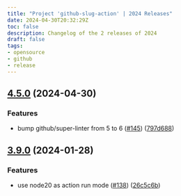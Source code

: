 ```yaml
---
title: "Project 'github-slug-action' | 2024 Releases"
date: 2024-04-30T20:32:29Z
toc: false
description: Changelog of the 2 releases of 2024
draft: false
tags:
- opensource
- github
- release
---
```

## [4.5.0](https://github.com/rlespinasse/github-slug-action/compare/v4.4.1...v4.5.0) (2024-04-30)


### Features

* bump github/super-linter from 5 to 6 ([#145](https://github.com/rlespinasse/github-slug-action/issues/145)) ([797d688](https://github.com/rlespinasse/github-slug-action/commit/797d68864753cbceedc271349d402da4590e6302))



## [3.9.0](https://github.com/rlespinasse/github-slug-action/compare/v3.8.0...v3.9.0) (2024-01-28)


### Features

* use node20 as action run mode ([#138](https://github.com/rlespinasse/github-slug-action/issues/138)) ([26c5c6b](https://github.com/rlespinasse/github-slug-action/commit/26c5c6b51cfc01c811f8a14ddd9d9bcb43948328))



